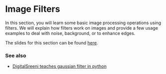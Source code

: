 # Image Filters

In this section, you will learn some basic image processing operations using filters. We will explain how filters work on images and provide a few usage examples to deal with noise, background, or to enhance edges. 

The slides for this section can be found [here](https://github.com/BiAPoL/Image-data-science-with-Python-and-Napari-EPFL2022/raw/main/docs/day2_aa_Image_Filters/Filters.pdf).

### See also

* [DigitalSreeni teaches gaussian filter in python](https://youtu.be/g-1bTTNOZa0)

